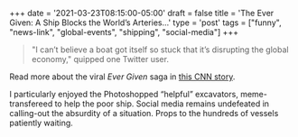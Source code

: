+++
date = '2021-03-23T08:15:00-05:00'
draft = false
title = 'The Ever Given: A Ship Blocks the World’s Arteries...'
type = 'post'
tags = ["funny", "news-link", "global-events", "shipping", "social-media"]
+++

> "I can’t believe a boat got itself so stuck that it’s disrupting the global economy," quipped one Twitter user.

Read more about the viral *Ever Given* saga in [this CNN story](https://www.cnn.com/2021/03/29/world/ever-given-suez-canal-stuck-reactions).

I particularly enjoyed the Photoshopped “helpful” excavators, meme-transfereed to help the poor ship. Social media remains undefeated in calling-out the absurdity of a situation.  Props to the hundreds of vessels patiently waiting.

